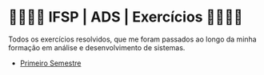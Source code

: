 # 👩‍💻👩‍🎓 IFSP | ADS | Exercícios 👩‍🎓👩‍💻

Todos os exercícios resolvidos, que me foram passados ao longo da minha formação em análise e desenvolvimento de sistemas.

- [Primeiro Semestre](https://github.com/rsabida/IFSP/tree/main/1%20SEM%20IFSP%20ATIVIDADES)